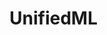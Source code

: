 

# UnifiedML

[comment]: <> (This is an original PyTorch implementation of DrQ-v2 from)

[comment]: <> ([[Mastering Visual Continuous Control: Improved Data-Augmented Reinforcement Learning]]&#40;https://arxiv.org/abs/2107.09645&#41; by)

[comment]: <> ([Denis Yarats]&#40;https://cs.nyu.edu/~dy1042/&#41;, [Rob Fergus]&#40;https://cs.nyu.edu/~fergus/pmwiki/pmwiki.php&#41;, [Alessandro Lazaric]&#40;http://chercheurs.lille.inria.fr/~lazaric/Webpage/Home/Home.html&#41;, and [Lerrel Pinto]&#40;https://www.lerrelpinto.com&#41;.)

[comment]: <> (<p align="center">)

[comment]: <> (  <img width="19.5%" src="https://i.imgur.com/NzY7Pyv.gif">)

[comment]: <> (  <img width="19.5%" src="https://imgur.com/O5Va3NY.gif">)

[comment]: <> (  <img width="19.5%" src="https://imgur.com/PCOR9Mm.gif">)

[comment]: <> (  <img width="19.5%" src="https://imgur.com/H0ab6tz.gif">)

[comment]: <> (  <img width="19.5%" src="https://imgur.com/sDGgRos.gif">)

[comment]: <> (  <img width="19.5%" src="https://imgur.com/gj3qo1X.gif">)

[comment]: <> (  <img width="19.5%" src="https://imgur.com/FFzRwFt.gif">)

[comment]: <> (  <img width="19.5%" src="https://imgur.com/W5BKyRL.gif">)

[comment]: <> (  <img width="19.5%" src="https://imgur.com/qwOGfRQ.gif">)

[comment]: <> (  <img width="19.5%" src="https://imgur.com/Uubf00R.gif">)

[comment]: <> ( </p>)

[comment]: <> (## Method)

[comment]: <> (DrQ-v2 is a model-free off-policy algorithm for image-based continuous control. DrQ-v2 builds on [DrQ]&#40;https://github.com/denisyarats/drq&#41;, an actor-critic approach that uses data augmentation to learn directly from pixels. We introduce several improvements including:)

[comment]: <> (- Switch the base RL learner from SAC to DDPG.)

[comment]: <> (- Incorporate n-step returns to estimate TD error.)

[comment]: <> (- Introduce a decaying schedule for exploration noise.)

[comment]: <> (- Make implementation 3.5 times faster.)

[comment]: <> (- Find better hyper-parameters.)

[comment]: <> (<p align="center">)

[comment]: <> (  <img src="https://i.imgur.com/SemY10G.png" width="100%"/>)

[comment]: <> (</p>)

[comment]: <> (These changes allow us to significantly improve sample efficiency and wall-clock training time on a set of challenging tasks from the [DeepMind Control Suite]&#40;https://github.com/deepmind/dm_control&#41; compared to prior methods. Furthermore, DrQ-v2 is able to solve complex humanoid locomotion tasks directly from pixel observations, previously unattained by model-free RL.)

[comment]: <> (<p align="center">)

[comment]: <> (  <img width="100%" src="https://imgur.com/mrS4fFA.png">)

[comment]: <> (  <img width="100%" src="https://imgur.com/pPd1ks6.png">)

[comment]: <> ( </p>)

[comment]: <> (## Citation)

[comment]: <> (If you use this repo in your research, please consider citing the paper as follows:)

[comment]: <> (```)

[comment]: <> (@article{yarats2021drqv2,)

[comment]: <> (  title={Mastering Visual Continuous Control: Improved Data-Augmented Reinforcement Learning},)

[comment]: <> (  author={Denis Yarats and Rob Fergus and Alessandro Lazaric and Lerrel Pinto},)

[comment]: <> (  journal={arXiv preprint arXiv:2107.09645},)

[comment]: <> (  year={2021})

[comment]: <> (})

[comment]: <> (```)

[comment]: <> (Please also cite our original paper:)

[comment]: <> (```)

[comment]: <> (@inproceedings{yarats2021image,)

[comment]: <> (  title={Image Augmentation Is All You Need: Regularizing Deep Reinforcement Learning from Pixels},)

[comment]: <> (  author={Denis Yarats and Ilya Kostrikov and Rob Fergus},)

[comment]: <> (  booktitle={International Conference on Learning Representations},)

[comment]: <> (  year={2021},)

[comment]: <> (  url={https://openreview.net/forum?id=GY6-6sTvGaf})

[comment]: <> (})

[comment]: <> (```)

[comment]: <> (## Instructions)

[comment]: <> (Install [MuJoCo]&#40;http://www.mujoco.org/&#41; if it is not already the case:)

[comment]: <> (* Obtain a license on the [MuJoCo website]&#40;https://www.roboti.us/license.html&#41;.)

[comment]: <> (* Download MuJoCo binaries [here]&#40;https://www.roboti.us/index.html&#41;.)

[comment]: <> (* Unzip the downloaded archive into `~/.mujoco/mujoco200` and place your license key file `mjkey.txt` at `~/.mujoco`.)

[comment]: <> (* Use the env variables `MUJOCO_PY_MJKEY_PATH` and `MUJOCO_PY_MUJOCO_PATH` to specify the MuJoCo license key path and the MuJoCo directory path.)

[comment]: <> (* Append the MuJoCo subdirectory bin path into the env variable `LD_LIBRARY_PATH`.)

[comment]: <> (Install the following libraries:)

[comment]: <> (```sh)

[comment]: <> (sudo apt update)

[comment]: <> (sudo apt install libosmesa6-dev libgl1-mesa-glx libglfw3)

[comment]: <> (```)

[comment]: <> (Install dependencies:)

[comment]: <> (```sh)

[comment]: <> (conda env create -f Conda.yml)

[comment]: <> (conda activate drqv2)

[comment]: <> (```)

[comment]: <> (Train the agent:)

[comment]: <> (```sh)

[comment]: <> (python train.py task=quadruped_walk)

[comment]: <> (```)

[comment]: <> (Monitor results:)

[comment]: <> (```sh)

[comment]: <> (tensorboard --logdir exp_local)

[comment]: <> (```)

[comment]: <> (If you are only interested in the RL portion, check out our UnifiedRL. It does with RL to this library what PyCharm does with Python to IntelliJ, i.e., waters it down mildly and rebrands a little.)


[comment]: <> (If you want to run a state-of-art RL algorithm using only code meant to spoon-feed a baby, use python RunSimpleExample.py)

[comment]: <> (If you want to run classification tasks as well as RL in a unified comprehensive framework that is also joyously simple, use python Run.py)

[comment]: <> (And if you want all of the above, but also faster, distributed training -- on either multiple GPUs/CPUs OR one GPU and multiple CPUs &#40;or even just multiple CPUs... or I guess even just one CPU if you're really testy; the world's your oyster with this one&#41;, then use python RunParallel.py)

[comment]: <> (Each of the above commands has the same interface)

[comment]: <> (## License)

[comment]: <> (The majority of DrQ-v2 is licensed under the MIT license, however portions of the project are available under separate license terms: DeepMind is licensed under the Apache 2.0 license.)

[comment]: <> (## Financing)

[comment]: <> (If you have not yet, please consider donating:)

[comment]: <> ([comment]: <> &#40;[![Donate]&#40;https://img.shields.io/badge/Donate-PayPal-green.svg?style=social&#41;]&#40;https://www.paypal.com/cgi-bin/&#41;&#41;)

[comment]: <> ([![Donate]&#40;https://img.shields.io/badge/Donate-PayPal-green.svg?style=flat&#41;]&#40;https://www.paypal.com/cgi-bin/&#41;)

[comment]: <> ([comment]: <> &#40;[![Donate]&#40;https://img.shields.io/badge/Donate-PayPal-green.svg?style=for-the-badge&#41;]&#40;https://www.paypal.com/cgi-bin/&#41;&#41;)

[comment]: <> ([comment]: <> &#40;[![Donate]&#40;https://img.shields.io/badge/PayPal-Donate-green.svg?style=for-the-badge&#41;]&#40;https://www.paypal.com/cgi-bin/&#41;&#41;)

[comment]: <> ([comment]: <> &#40;[![Donate]&#40;https://img.shields.io/badge/Give_money-yasss-green.svg?style=for-the-badge&#41;]&#40;https://www.paypal.com/cgi-bin/&#41;&#41;)

[comment]: <> ([comment]: <> &#40;[![Donate]&#40;https://img.shields.io/badge/paypal-green.svg?style=for-the-badge&#41;]&#40;https://www.paypal.com/cgi-bin/&#41;&#41;)

[comment]: <> (We are a nonprofit, single-PhD student team whose bank account is quickly hemmoraging.)

[comment]: <> (If you are an investor wishing to invest more seriously, [please contact **agi.\_\_init\_\_**]&#40;mailto:agi.init@gmail.com&#41;.)

[comment]: <> (Mark Zuckerburg, if you're looking for an heir... &#40;not joking&#41;.)